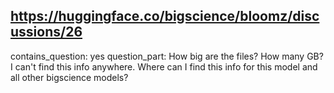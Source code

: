 ## https://huggingface.co/bigscience/bloomz/discussions/26

contains_question: yes
question_part: How big are the files? How many GB? I can't find this info anywhere. Where can I find this info for this model and all other bigscience models?